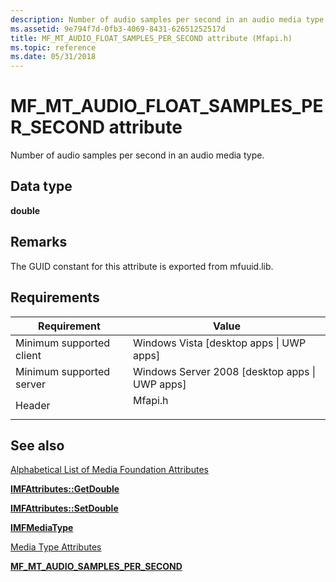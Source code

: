 ```yaml
---
description: Number of audio samples per second in an audio media type.
ms.assetid: 9e794f7d-0fb3-4069-8431-62651252517d
title: MF_MT_AUDIO_FLOAT_SAMPLES_PER_SECOND attribute (Mfapi.h)
ms.topic: reference
ms.date: 05/31/2018
---
```


# MF\_MT\_AUDIO\_FLOAT\_SAMPLES\_PER\_SECOND attribute

Number of audio samples per second in an audio media type.

## Data type

**double**

## Remarks

The GUID constant for this attribute is exported from mfuuid.lib.

## Requirements



| Requirement | Value |
|-------------------------------------|------------------------------------------------------------------------------------|
| Minimum supported client<br/> | Windows Vista \[desktop apps \| UWP apps\]<br/>                              |
| Minimum supported server<br/> | Windows Server 2008 \[desktop apps \| UWP apps\]<br/>                        |
| Header<br/>                   | <dl> <dt>Mfapi.h</dt> </dl> |



## See also

<dl> <dt>

[Alphabetical List of Media Foundation Attributes](alphabetical-list-of-media-foundation-attributes.md)
</dt> <dt>

[**IMFAttributes::GetDouble**](/windows/desktop/api/mfobjects/nf-mfobjects-imfattributes-getdouble)
</dt> <dt>

[**IMFAttributes::SetDouble**](/windows/desktop/api/mfobjects/nf-mfobjects-imfattributes-setdouble)
</dt> <dt>

[**IMFMediaType**](/windows/desktop/api/mfobjects/nn-mfobjects-imfmediatype)
</dt> <dt>

[Media Type Attributes](media-type-attributes.md)
</dt> <dt>

[**MF\_MT\_AUDIO\_SAMPLES\_PER\_SECOND**](mf-mt-audio-samples-per-second-attribute.md)
</dt> </dl>

 

 




